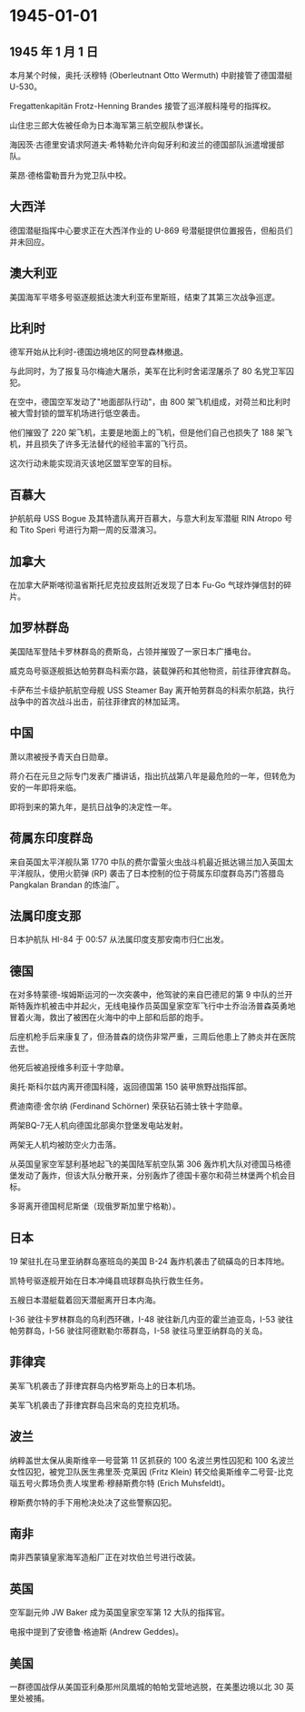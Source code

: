# 1945-01-01

## 1945 年 1 月 1 日

本月某个时候，奥托·沃穆特 (Oberleutnant Otto Wermuth) 中尉接管了德国潜艇
U-530。

Fregattenkapitän Frotz-Henning Brandes 接管了巡洋舰科隆号的指挥权。

山住忠三郎大佐被任命为日本海军第三航空舰队参谋长。

海因茨·古德里安请求阿道夫·希特勒允许向匈牙利和波兰的德国部队派遣增援部队。

莱昂·德格雷勒晋升为党卫队中校。

## 大西洋

德国潜艇指挥中心要求正在大西洋作业的 U-869
号潜艇提供位置报告，但船员们并未回应。

## 澳大利亚

美国海军平塔多号驱逐舰抵达澳大利亚布里斯班，结束了其第三次战争巡逻。

## 比利时

德军开始从比利时-德国边境地区的阿登森林撤退。

与此同时，为了报复马尔梅迪大屠杀，美军在比利时舍诺涅屠杀了 80
名党卫军囚犯。

在空中，德国空军发动了"地面部队行动"，由 800
架飞机组成，对荷兰和比利时被大雪封锁的盟军机场进行低空袭击。

他们摧毁了 220 架飞机，主要是地面上的飞机，但是他们自己也损失了 188
架飞机，并且损失了许多无法替代的经验丰富的飞行员。

这次行动未能实现消灭该地区盟军空军的目标。

## 百慕大

护航航母 USS Bogue 及其特遣队离开百慕大，与意大利友军潜艇 RIN Atropo
号和 Tito Speri 号进行为期一周的反潜演习。

## 加拿大

在加拿大萨斯喀彻温省斯托尼克拉皮兹附近发现了日本 Fu-Go
气球炸弹信封的碎片。

## 加罗林群岛

美国陆军登陆卡罗林群岛的费斯岛，占领并摧毁了一家日本广播电台。

威克岛号驱逐舰抵达帕劳群岛科索尔路，装载弹药和其他物资，前往菲律宾群岛。

卡萨布兰卡级护航航空母舰 USS Steamer Bay
离开帕劳群岛的科索尔航路，执行战争中的首次战斗出击，前往菲律宾的林加延湾。

## 中国

萧以肃被授予青天白日勋章。

蒋介石在元旦之际专门发表广播讲话，指出抗战第八年是最危险的一年，但转危为安的一年即将来临。

即将到来的第九年，是抗日战争的决定性一年。

## 荷属东印度群岛

来自英国太平洋舰队第 1770
中队的费尔雷萤火虫战斗机最近抵达锡兰加入英国太平洋舰队，使用火箭弹 (RP)
袭击了日本控制的位于荷属东印度群岛苏门答腊岛 Pangkalan Brandan
的炼油厂。

## 法属印度支那

日本护航队 HI-84 于 00:57 从法属印度支那安南市归仁出发。

## 德国

在对多特蒙德-埃姆斯运河的一次突袭中，他驾驶的来自巴德尼的第 9
中队的兰开斯特轰炸机被击中并起火，无线电操作员英国皇家空军飞行中士乔治汤普森英勇地冒着火海，救出了被困在火海中的中上部和后部的炮手。

后座机枪手后来康复了，但汤普森的烧伤非常严重，三周后他患上了肺炎并在医院去世。

他死后被追授维多利亚十字勋章。

奥托·斯科尔兹内离开德国科隆，返回德国第 150 装甲旅野战指挥部。

费迪南德·舍尔纳 (Ferdinand Schörner) 荣获钻石骑士铁十字勋章。

两架BQ-7无人机向德国北部奥尔登堡发电站发射。

两架无人机均被防空火力击落。

从英国皇家空军瑟利基地起飞的美国陆军航空队第 306
轰炸机大队对德国马格德堡发动了轰炸，但该大队分散开来，分别轰炸了德国卡塞尔和荷兰林堡两个机会目标。

多哥离开德国柯尼斯堡（现俄罗斯加里宁格勒）。

## 日本

19 架驻扎在马里亚纳群岛塞班岛的美国 B-24 轰炸机袭击了硫磺岛的日本阵地。

凯特号驱逐舰开始在日本冲绳县琉球群岛执行救生任务。

五艘日本潜艇载着回天潜艇离开日本内海。

I-36 驶往卡罗林群岛的乌利西环礁，I-48 驶往新几内亚的霍兰迪亚岛，I-53
驶往帕劳群岛，I-56 驶往阿德默勒尔蒂群岛，I-58 驶往马里亚纳群岛的关岛。

## 菲律宾

美军飞机袭击了菲律宾群岛内格罗斯岛上的日本机场。

美军飞机袭击了菲律宾群岛吕宋岛的克拉克机场。

## 波兰

纳粹盖世太保从奥斯维辛一号营第 11 区抓获的 100 名波兰男性囚犯和 100
名波兰女性囚犯，被党卫队医生弗里茨·克莱因 (Fritz Klein)
转交给奥斯维辛二号营-比克瑙五号火葬场负责人埃里希·穆赫斯费尔特 (Erich
Muhsfeldt)。

穆斯费尔特的手下用枪决处决了这些警察囚犯。

## 南非

南非西蒙镇皇家海军造船厂正在对坎伯兰号进行改装。

## 英国

空军副元帅 JW Baker 成为英国皇家空军第 12 大队的指挥官。

电报中提到了安德鲁·格迪斯 (Andrew Geddes)。

## 美国

一群德国战俘从美国亚利桑那州凤凰城的帕帕戈营地逃脱，在美墨边境以北 30
英里处被捕。

